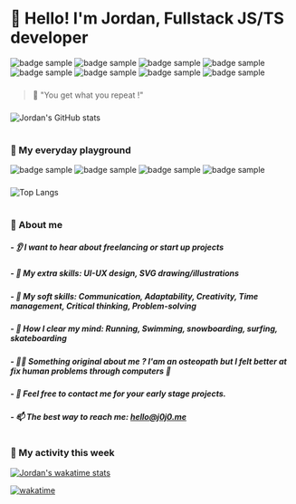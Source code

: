 # 👋 Hello! I'm Jordan, Fullstack JS/TS developer

<div align="left">
 <img src="https://img.shields.io/badge/-React-262627?logo=React&logoColor={LOGO-COLOR}&style=For-the-badge" alt="badge sample"/> <img src="https://img.shields.io/badge/-Next-262627?logo=Next.js&logoColor=FFFEFC&style=For-the-badge" alt="badge sample"/> <img src="https://img.shields.io/badge/-TypeScript-3178C6?logo=TypeScript&logoColor=FFFEFC&style=For-the-badge" alt="badge sample"/> <img src="https://img.shields.io/badge/-Node.js-FFFEFC?logo=Node.js&logoColor=339933&style=For-the-badge" alt="badge sample"/> <img src="https://img.shields.io/badge/-express-262627?logo=Express&logoColor=FFFEFC&style=For-the-badge" alt="badge sample"/> <img src="https://img.shields.io/badge/-mongoDB-47A248?logo=MongoDB&logoColor=FFFEFC&style=For-the-badge" alt="badge sample"/> <img src="https://img.shields.io/badge/-JavaScript-F7DF1E?logo=JavaScript&logoColor=262627&style=For-the-badge" alt="badge sample"/> <img src="https://img.shields.io/badge/-IntelliJ%20IDEA-262627?logo=IntelliJ%20IDEA&logoColor={262627}style=For-the-badge" alt="badge sample"/>
</div> 


###
> 💪 "You get what you repeat !"
###

![Jordan's GitHub stats](https://github-readme-stats.vercel.app/api?username=j0j032&show_icons=true&bg_color=00000000)

#
### 🎢 My everyday playground 
<img src="https://img.shields.io/badge/-React%20Query-111827?logo=React%20Query&logoColor={LOGO-COLOR}&style=For-the-badge" alt="badge sample"/> <img src="https://img.shields.io/badge/-React%20Hook%20Form-111827?logo=React%20Hook%20Form&logoColor={LOGO-COLOR}style=For-the-badge" alt="badge sample"/> <img src="https://img.shields.io/badge/-React%20Table-111827?logo=React%20Table&logoColor=256DE3&style=For-the-badge" alt="badge sample"/> <img src="https://img.shields.io/badge/-React%20Router-262627?logo=React%20Router&logoColor={LOGO-COLOR}style=For-the-badge" alt="badge sample"/>

###

![Top Langs](https://github-readme-stats.vercel.app/api/top-langs/?username=j0j032&exclude_repo=OC-Dev-JS-P2_Booki,OC-Dev-JS-P3_Ohmyfood,OC-Dev-JS-P4_GameOn,FS-ColorGenerator,LDDW-BrickBreaker,FS-QuizApp,PyramidAnatomy_app,OC-Dev-JS-P9_Billed,OC-Dev-JS-P6_Fisheye,OC-Dev-JS-P7_Les-petits-plats,LDDW-AlgoSource,FS-Country-React-App,FS-Cooking-React-App,FS-Redux-Blog,github-readme-stats,LDDW-redux-blog,LDDW-react-Slider,LDDW-react-animations,FS-Cours-Redux-ToolkitxMirage,FS-React-Redux-Firebase-1stProject,marvel-quiz-react-firebase,quiz-react-app&hide=css,scss,html&&layout=compact&bg_color=00000000)

###



#

### 🤙 About me
##### - 👂 I want to hear about freelancing or start up projects
##### - 🎨 My extra skills: UI-UX design, SVG drawing/illustrations
##### - 🤙 My soft skills: Communication, Adaptability, Creativity, Time management, Critical thinking, Problem-solving
##### - 🤯 How I clear my mind: Running, Swimming, snowboarding, surfing, skateboarding
##### - 👨‍⚕️ Something original about me ? I'am an osteopath but I felt better at fix human problems through computers 🫢
##### - 💬 Feel free to contact me for your early stage projects.
##### - 📫 The best way to reach me: hello@j0j0.me 

#

### 🫡 My activity this week
[![Jordan's wakatime stats](https://github-readme-stats.vercel.app/api/wakatime?username=j0j032&bg_color=00000000)](https://github.com/anuraghazra/github-readme-stats)


 [![wakatime](https://wakatime.com/badge/user/91dfa46b-6ffd-4bd2-ae47-99ed58afd6aa.svg)](https://wakatime.com/@91dfa46b-6ffd-4bd2-ae47-99ed58afd6aa)
